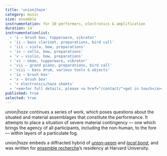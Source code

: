 ```yaml
---
title: 'union|haze'
category: music
size: ensemble
instrumentation: for 10 performers, electronics & amplification
duration: 14'
instrumentationlist:
  - 'i — brush box, tupperware, vibrator'
  - 'ii — bass clarinet, preparations, bird call'
  - 'iii — viola, bow, preparations'
  - 'iv — cello, bow, preparations'
  - 'v — violin, bow, preparations'
  - 'vi — oboe, tupperware, vibrator'
  - 'vii — grand piano, preparations, bird call'
  - 'viii — bass drum, various tools & objects'
  - 'ix — brush box'
  - 'x — brush box'
  - '+ electronics/haze sheets'
  - '<em>for full details, please <a href="/contact/">get in touch</a></em>'
published: true
selected: true
---
```

*union|haze* continues a series of work, which poses questions about the
situated and material assemblages that constitute the performance. It attempts
to place a situation of severe material contingency — one which brings the
agency of all participants, including the non-human, to the fore — within layers
of a particulate fog.

*union|haze* embeds a diffracted hybrid of [*union–seam*][caaeef58] and
[*local bond*][65b29835], and was written for [ensemble recherche][bbd66f57]’s
residency at Harvard University.

  [65b29835]: http://chrisswithinbank.net/2015/10/local-bond/ "local bond"
  [caaeef58]: http://chrisswithinbank.net/2016/01/union-seam/ "union–seam"
  [bbd66f57]: http://ensemble-recherche.de/ "ensemble recherche"
